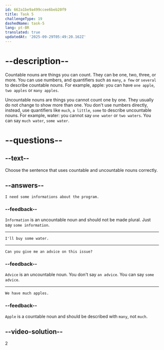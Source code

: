 ```yaml
---
id: 662a1be9a499ccee6beb20f9
title: Task 5
challengeType: 19
dashedName: task-5
lang: pt-BR
translated: true
updatedAt: '2025-09-29T05:49:20.162Z'
---
```


# --description--

Countable nouns are things you can count. They can be one, two, three, or more. You can use numbers, and quantifiers such as `many`, `a few` or `several` to describe countable nouns. For example, apple: you can have `one apple`, `two apples` or `many apples`.

Uncountable nouns are things you cannot count one by one. They usually do not change to show more than one. You don't use numbers directly, instead, use quantifiers like `much`, `a little`, `some` to describe uncountable nouns. For example, water: you cannot say `one water` or `two waters`. You can say `much water`, `some water`.

# --questions--

## --text--

Choose the sentence that uses countable and uncountable nouns correctly.

## --answers--

`I need some informations about the program.`

### --feedback--

`Information` is an uncountable noun and should not be made plural. Just say `some information`.

---

`I'll buy some water.`

---

`Can you give me an advice on this issue?`

### --feedback--

`Advice` is an uncountable noun. You don't say `an advice`. You can say `some advice`.

---

`We have much apples.`

### --feedback--

`Apple` is a countable noun and should be described with `many`, not `much`.

## --video-solution--

2
